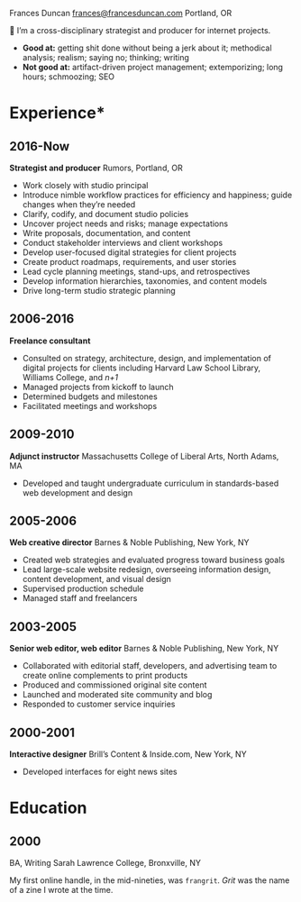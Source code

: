 

Frances Duncan
frances@francesduncan.com
Portland, OR

👋 I’m a cross-disciplinary strategist and producer for internet projects.

- **Good at:** getting shit done without being a jerk about it; methodical analysis; realism; saying no; thinking; writing
- **Not good at:** artifact-driven project management; extemporizing; long hours; schmoozing; SEO

# Experience*

## 2016-Now
**Strategist and producer**
Rumors, Portland, OR
- Work closely with studio principal
- Introduce nimble workflow practices for efficiency and happiness; guide changes when they’re needed
- Clarify, codify, and document studio policies
- Uncover project needs and risks; manage expectations
- Write proposals, documentation, and content
- Conduct stakeholder interviews and client workshops
- Develop user-focused digital strategies for client projects
- Create product roadmaps, requirements, and user stories
- Lead cycle planning meetings, stand-ups, and retrospectives
- Develop information hierarchies, taxonomies, and content models
- Drive long-term studio strategic planning

## 2006-2016
**Freelance consultant**
- Consulted on strategy, architecture, design, and implementation of digital projects for clients including Harvard Law School Library, Williams College, and _n+1_
- Managed projects from kickoff to launch
- Determined budgets and milestones
- Facilitated meetings and workshops

## 2009-2010
**Adjunct instructor**
Massachusetts College of Liberal Arts, North Adams, MA
- Developed and taught undergraduate curriculum in standards-based web development and design

## 2005-2006
**Web creative director**
Barnes & Noble Publishing, New York, NY
- Created web strategies and evaluated progress toward business goals
- Lead large-scale website redesign, overseeing information design, content development, and visual design
- Supervised production schedule
- Managed staff and freelancers

## 2003-2005
**Senior web editor, web editor**
Barnes & Noble Publishing, New York, NY
- Collaborated with editorial staff, developers, and advertising team to create online complements to print products
- Produced and commissioned original site content
- Launched and moderated site community and blog
- Responded to customer service inquiries

## 2000-2001
**Interactive designer**
Brill’s Content & Inside.com, New York, NY
- Developed interfaces for eight news sites

# Education

## 2000
BA, Writing
Sarah Lawrence College, Bronxville, NY



My first online handle, in the mid-nineties, was `frangrit`. _Grit_ was the name of a zine I wrote at the time.